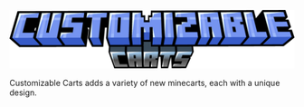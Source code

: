 ![Customizable Carts](https://github.com/UltrusBot/CustomizableCarts/blob/main/images/customizable_carts_logo.png?raw=true)

Customizable Carts adds a variety of new minecarts, each with a unique design.